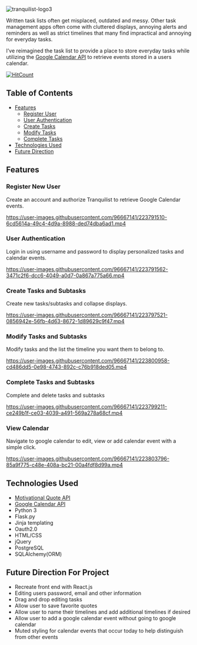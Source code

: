 ![tranquilist-logo3](https://user-images.githubusercontent.com/96667141/223807066-085c52ed-3b45-4822-9245-cf48e3c184ea.png)

Written task lists often get misplaced, outdated and messy. Other task management apps often come with cluttered displays, annoying alerts and reminders as well as strict timelines that many find impractical and annoying for everyday tasks.

I’ve reimagined the task list to provide a place to store everyday tasks while utilizing the [Google Calendar API](https://developers.google.com/calendar/api) to retrieve events stored in a users calendar.

[![HitCount](https://hits.dwyl.com/nll004/tranquilist.svg?style=flat-square)](http://hits.dwyl.com/nll004/tranquilist)
## Table of Contents
- [Features](#features)
  - [Register User](#register-new-user)
  - [User Authentication](#user-authentication)
  - [Create Tasks](#create-tasks-and-subtasks)
  - [Modify Tasks](#modify-tasks-and-subtasks)
  - [Complete Tasks](#complete-tasks-and-subtasks)
- [Technologies Used](#technologies-used)
- [Future Direction](#future-direction-for-project)

## Features

### Register New User
Create an account and authorize Tranquilist to retrieve Google Calendar events. 


https://user-images.githubusercontent.com/96667141/223791510-6cd5614a-49c4-4d9a-8988-ded74dba6ad1.mp4


### User Authentication
Login in using username and password to display personalized tasks and calendar events.


https://user-images.githubusercontent.com/96667141/223791562-3471c2f6-dcc6-4049-a0d7-0a867a775a66.mp4


### Create Tasks and Subtasks
Create new tasks/subtasks and collapse displays.


https://user-images.githubusercontent.com/96667141/223797521-0856942e-56fb-4d63-8672-1d89629c9f47.mp4


### Modify Tasks and Subtasks
Modify tasks and the list the timeline you want them to belong to.


https://user-images.githubusercontent.com/96667141/223800958-cd486dd5-0e98-4743-892c-c76b918ded05.mp4


### Complete Tasks and Subtasks
Complete and delete tasks and subtasks


https://user-images.githubusercontent.com/96667141/223799211-ce249b1f-ce03-4039-a491-569a278a68cf.mp4


### View Calendar 
Navigate to google calendar to edit, view or add calendar event with a simple click.


https://user-images.githubusercontent.com/96667141/223803796-85a9f775-c48e-408a-bc21-00a4fdf8d99a.mp4


## Technologies Used
- [Motivational Quote API](https://rapidapi.com/ipworld/api/quotes-inspirational-quotes-motivational-quotes)
- [Google Calendar API](https://developers.google.com/calendar/api)
- Python 3 
- Flask.py
- Jinja templating
- Oauth2.0
- HTML/CSS
- jQuery
- PostgreSQL
- SQLAlchemy(ORM)

## Future Direction For Project
- Recreate front end with React.js
- Editing users password, email and other information
- Drag and drop editing tasks
- Allow user to save favorite quotes
- Allow user to name their timelines and add additional timelines if desired
- Allow user to add a google calendar event without going to google calendar
- Muted styling for calendar events that occur today to help distinguish from other events


